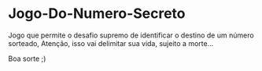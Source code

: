 # Jogo-Do-Numero-Secreto

Jogo que permite o desafio supremo de identificar o destino de um número sorteado, Atenção, isso vai delimitar sua vida, sujeito a morte...

Boa sorte ;)
